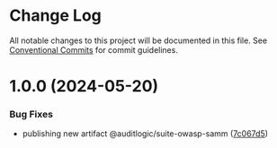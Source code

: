 # Change Log

All notable changes to this project will be documented in this file.
See [Conventional Commits](https://conventionalcommits.org) for commit guidelines.

# 1.0.0 (2024-05-20)


### Bug Fixes

* publishing new artifact @auditlogic/suite-owasp-samm ([7c067d5](https://github.com/auditlogic/suite/commit/7c067d51249097429a0c7a5787bc838ec6dd7478))
